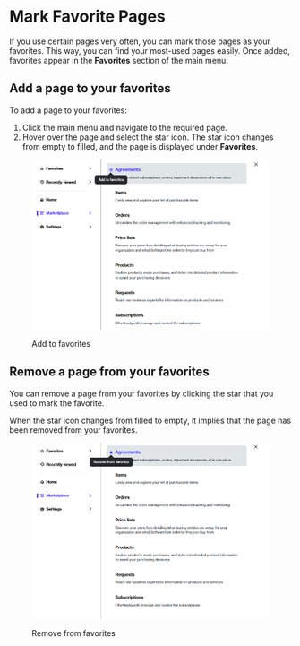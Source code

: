 # Mark Favorite Pages

If you use certain pages very often, you can mark those pages as your favorites. This way, you can find your most-used pages easily. Once added, favorites appear in the **Favorites** section of the main menu.

## Add a page to your favorites

To add a page to your favorites:

1. Click the main menu and navigate to the required page.&#x20;
2. Hover over the page and select the star icon. The star icon changes from empty to filled, and the page is displayed under **Favorites**.

<figure><img src="../../../.gitbook/assets/interface_favorites.png" alt="" width="563"><figcaption><p>Add to favorites</p></figcaption></figure>

## Remove a page from your favorites

You can remove a page from your favorites by clicking the star that you used to mark the favorite.&#x20;

When the star icon changes from filled to empty, it implies that the page has been removed from your favorites.&#x20;

<figure><img src="../../../.gitbook/assets/RemoveFavorites.png" alt="" width="563"><figcaption><p>Remove from favorites</p></figcaption></figure>
